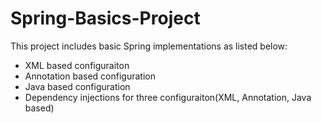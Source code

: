 # Spring-Basics-Project
  This project includes basic Spring implementations as listed below:
  - XML based configuraiton
  - Annotation based configuration
  - Java based configuration
  - Dependency injections for three configuraiton(XML, Annotation, Java based)
